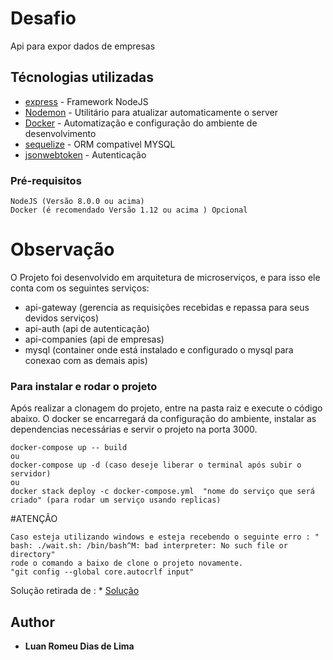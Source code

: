 # Desafio 

Api para expor dados de empresas

## Técnologias utilizadas

* [express](https://expressjs.com/pt-br/) - Framework NodeJS
* [Nodemon](https://nodemon.io/) - Utilitário para atualizar automaticamente o server
* [Docker](https://www.docker.com/) - Automatização e configuração do ambiente de desenvolvimento
* [sequelize](https://sequelize.org/) - ORM compativel MYSQL
* [jsonwebtoken](https://jwt.io/) -  Autenticação



### Pré-requisitos

```
NodeJS (Versão 8.0.0 ou acima)
Docker (é recomendado Versão 1.12 ou acima ) Opcional
```

# Observação
O Projeto foi desenvolvido em arquitetura de microserviços, e para isso ele conta com os seguintes serviços:
 - api-gateway (gerencia as requisições recebidas e repassa para seus devidos serviços)
 - api-auth (api de autenticação)
 - api-companies (api de empresas)
 - mysql (container onde está instalado e configurado o mysql para conexao com as demais apis)

### Para instalar e rodar o projeto
Após realizar a clonagem do projeto, entre na pasta raiz e execute o código abaixo. 
O docker se encarregará da configuração do ambiente, instalar as dependencias necessárias e servir o projeto na porta 3000.

```
docker-compose up -- build
ou
docker-compose up -d (caso deseje liberar o terminal após subir o servidor)
ou
docker stack deploy -c docker-compose.yml  "nome do serviço que será criado" (para rodar um serviço usando replicas)
```

#ATENÇÂO
```
Caso esteja utilizando windows e esteja recebendo o seguinte erro : " bash: ./wait.sh: /bin/bash^M: bad interpreter: No such file or directory"
rode o comando a baixo de clone o projeto novamente.
"git config --global core.autocrlf input"
```
Solução retirada de :  * [Solução](https://forums.docker.com/t/error-while-running-docker-code-in-powershell/34059/5)

## Author

* **Luan Romeu Dias de Lima**
